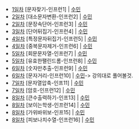 * [1일차](Day1) [문자찾기-인프런1] | [수민](/2301/Day1.java) 
* [2일차](Day2_1) [대소문자변환-인프런2] | [수민](/2301/Day2_1.java) 
* [2일차](Day2_2) [문장속단어-인프런3] | [수민](/2301/Day2_2.java) 
* [3일차](Day3) [단어뒤집기-인프런4] | [수민](/2301/Day3.java) 
* [4일차](Day4_1) [특정문자뒤집기-인프런5] | [수민](/2301/Day4_1) 
* [4일차](Day4_2) [중복문자제거-인프런6] | [수민](/2301/Day4_2) 
* [5일차](Day5_1) [회문문자열-인프런7] | [수민](/2301/Day5_1) 
* [5일차](Day5_2) [유효한팰린드롬-인프런8] | [수민](/2301/Day5_2) 
* [6일차](Day6_1) [숫자만추출-인프런9] | [수민](/2301/Day6_1) 
* [6일차](Day6_2) [문자거리-인프런10] | [수민](/2301/Day6_2)-> 강의대로 풀어볼것.
* [7일차](Day7_1) [문자열압축-인프11] | [수민](/2301/Day7_1) 
* [7일차](Day7_2) [암호-인프런12] | [수민](/2301/Day7_2)
* [8일차](Day8_1) [큰수출력하기-인프13] | [수민](/2301/Day8_1) 
* [8일차](Day8_2) [보이는학생-인프런14] | [수민](/2301/Day8_2)
* [8일차](Day9_1) [가위바위보-인프15] | [수민](/2301/Day9_1) 
* [8일차](Day9_2) [피보나치수열-인프런16] | [수민](/2301/Day9_2)

